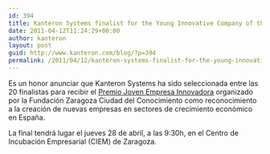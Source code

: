 ```yaml
---
id: 394
title: Kanteron Systems finalist for the Young Innovative Company of the Year Award
date: 2011-04-12T11:24:29+00:00
author: kanteron
layout: post
guid: http://www.kanteron.com/blog/?p=394
permalink: /2011/04/12/kanteron-systems-finalist-for-the-young-innovative-company-of-the-year-award/
---
```

Es un honor anunciar que Kanteron Systems ha sido seleccionada entre las 20 finalistas para recibir el <a title="Premio" href="http://www.jovenempresainnovadora.com/blog/premio/" target="_blank">Premio Joven Empresa Innovadora</a> organizado por la Fundación Zaragoza Ciudad del Conocimiento como reconocimiento a la creación de nuevas empresas en sectores de crecimiento económico en España.

La final tendrá lugar el jueves 28 de abril, a las 9:30h, en el Centro de Incubación Empresarial (CIEM) de Zaragoza.